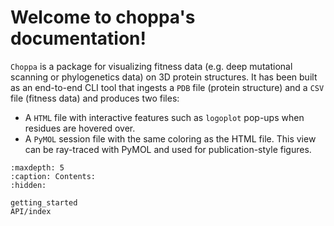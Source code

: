
Welcome to choppa's documentation!
=========================================================

`Choppa` is a package for visualizing fitness data (e.g. deep mutational scanning or phylogenetics data) on 3D protein structures. It has been built as an end-to-end CLI tool that ingests a `PDB` file (protein structure) and a `CSV` file (fitness data) and produces two files:
- A `HTML` file with interactive features such as `logoplot` pop-ups when residues are hovered over.
- A `PyMOL` session file with the same coloring as the HTML file. This view can be ray-traced with PyMOL and used for publication-style figures.  

```{toctree}
:maxdepth: 5
:caption: Contents:
:hidden:

getting_started
API/index
```
